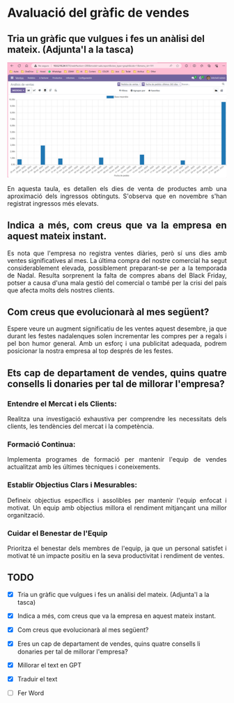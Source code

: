 # Avaluació del gràfic de vendes
## Tria un gràfic que vulgues i fes un anàlisi del mateix. (Adjunta'l a la tasca)
![Gràfic de Ventes](./Tabla.png)
<div style="text-align: justify;">
En aquesta taula, es detallen els dies de venta de productes amb una aproximació dels ingressos obtinguts. S'observa que en novembre s'han registrat ingressos més elevats.

## Indica a més, com creus que va la empresa en aquest mateix instant.
Es nota que l'empresa no registra ventes diàries, però sí uns dies amb ventes significatives al mes. La última compra del nostre comercial ha segut considerablement elevada, possiblement preparant-se per a la temporada de Nadal. Resulta sorprenent la falta de compres abans del Black Friday, potser a causa d'una mala gestió del comercial o també per la crisi del país que afecta molts dels nostres clients.

## Com creus que evolucionarà al mes següent?
Espere veure un augment significatiu de les ventes aquest desembre, ja que durant les festes nadalenques solen incrementar les compres per a regals i pel bon humor general. Amb un esforç i una publicitat adequada, podrem posicionar la nostra empresa al top després de les festes.

## Ets cap de departament de vendes, quins quatre consells li donaries per tal de millorar l'empresa?

### Entendre el Mercat i els Clients:
Realitza una investigació exhaustiva per comprendre les necessitats dels clients, les tendències del mercat i la competència.

### Formació Continua:
Implementa programes de formació per mantenir l'equip de vendes actualitzat amb les últimes tècniques i coneixements.

### Establir Objectius Clars i Mesurables:
Defineix objectius específics i assolibles per mantenir l'equip enfocat i motivat. Un equip amb objectius millora el rendiment mitjançant una millor organització.

### Cuidar el Benestar de l'Equip
Prioritza el benestar dels membres de l'equip, ja que un personal satisfet i motivat té un impacte positiu en la seva productivitat i rendiment de ventes.
</div>

## TODO
- [x] Tria un gràfic que vulgues i fes un anàlisi del mateix. (Adjunta'l a la tasca)
- [x] Indica a més, com creus que va la empresa en aquest mateix instant.
- [x] Com creus que evolucionarà al mes següent?
- [x] Eres un cap de departament de vendes, quins quatre consells li donaries per tal de millorar l'empresa?
- [x] Millorar el text en GPT
- [x] Traduir el text
- [ ] Fer Word




